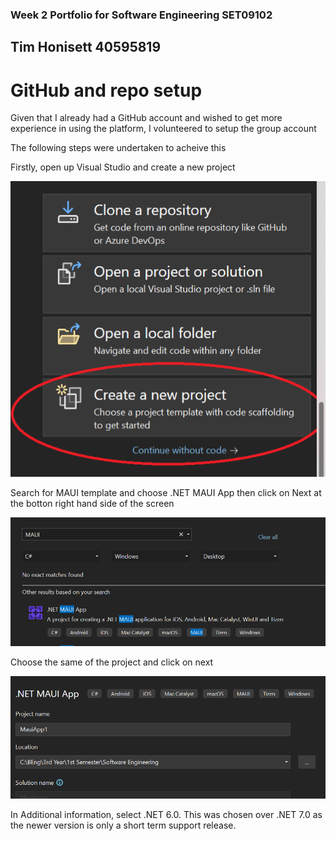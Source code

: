 ### Week 2 Portfolio for Software Engineering SET09102
## Tim Honisett 40595819

# GitHub and repo setup

Given that I already had a GitHub account and wished to get more experience in using the platform, I volunteered to setup the group account

The following steps were undertaken to acheive this

Firstly, open up Visual Studio and create a new project

![](images/VS_new_project.png.png "")

Search for MAUI template and choose .NET MAUI App then click on Next at the botton right hand side of the screen

![](images/VS_select_MAUI_template.png "")

Choose the same of the project and click on next

![](images/VS_name_project.png "")

In Additional information, select .NET 6.0. This was chosen over .NET 7.0 as the newer version is only a short term support release.


